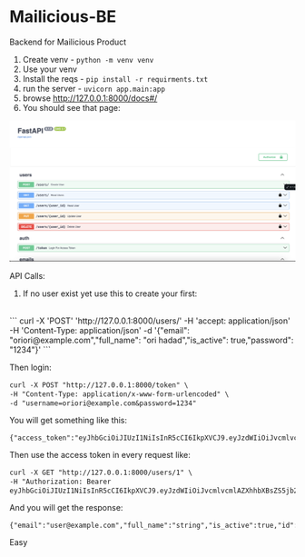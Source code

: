 # Mailicious-BE
Backend for Mailicious Product

1. Create venv - `python -m venv venv`
2. Use your venv 
3. Install the reqs - `pip install -r requirments.txt`
4. run the server - `uvicorn app.main:app`
5. browse http://127.0.0.1:8000/docs#/
6. You should see that page:

![alt text](image.png)


API Calls:
1. If no user exist yet use this to create your first:
<br>
```
curl -X 'POST' 'http://127.0.0.1:8000/users/' -H 'accept: application/json' -H 'Content-Type: application/json' -d '{"email": "oriori@example.com","full_name": "ori hadad","is_active": true,"password": "1234"}'
```

Then login:
```
curl -X POST "http://127.0.0.1:8000/token" \
-H "Content-Type: application/x-www-form-urlencoded" \
-d "username=oriori@example.com&password=1234"
```

You will get something like this:
```
{"access_token":"eyJhbGciOiJIUzI1NiIsInR5cCI6IkpXVCJ9.eyJzdWIiOiJvcmlvcmlAZXhhbXBsZS5jb20iLCJleHAiOjE3MTkwNTMxMjR9.eCqVhXT9kU0YUoz7vw1MlxgVnwGHLhI10r0oCLLn8_A","token_type":"bearer"}
```

Then use the access token in every request like:

```
curl -X GET "http://127.0.0.1:8000/users/1" \
-H "Authorization: Bearer eyJhbGciOiJIUzI1NiIsInR5cCI6IkpXVCJ9.eyJzdWIiOiJvcmlvcmlAZXhhbXBsZS5jb20iLCJleHAiOjE3MTkwNTMxMjR9.eCqVhXT9kU0YUoz7vw1MlxgVnwGHLhI10r0oCLLn8_A"
```

And you will get the response:
```
{"email":"user@example.com","full_name":"string","is_active":true,"id":1}%
```


Easy